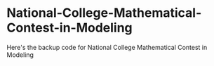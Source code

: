 # National-College-Mathematical-Contest-in-Modeling
Here's the backup code for National College Mathematical Contest in Modeling
